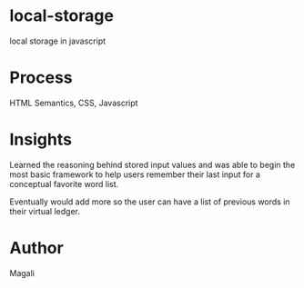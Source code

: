 # local-storage
local storage in javascript

# Process
HTML Semantics, CSS, Javascript

# Insights
Learned the reasoning behind stored input values and was able to begin the most basic framework to help users remember their last input for a conceptual favorite word list. 

Eventually would add more so the user can have a list of previous words in their virtual ledger.

# Author
Magali